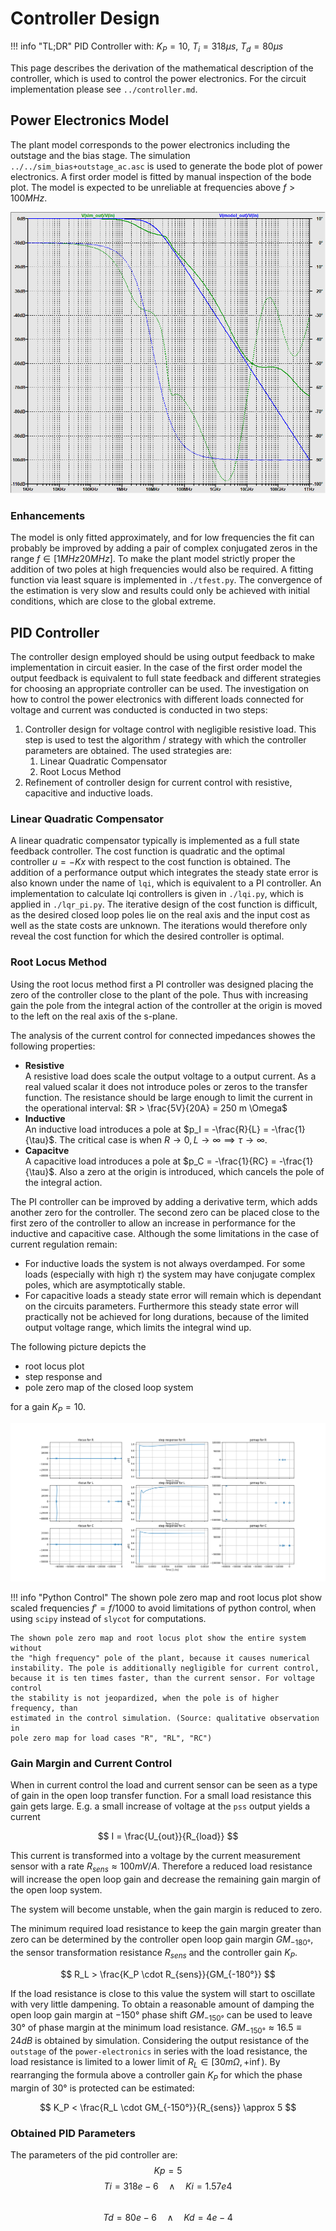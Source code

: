 # Controller Design

!!! info "TL;DR"
    PID Controller with: $K_P = 10$, $T_i = 318 \mu s$, $T_d = 80 \mu s$

This page describes the derivation of the mathematical description of the
controller, which is used to control the power electronics. For the
circuit implementation please see `../controller.md`.

## Power Electronics Model

The plant model corresponds to the power electronics including the outstage and
the bias stage. The simulation `../../sim_bias+outstage_ac.asc` is used to
generate the bode plot of power electronics. A first order model is fitted by
manual inspection of the bode plot. The model is expected to be unreliable at
frequencies above $f > 100MHz$.

![Controller Design Plant Model](./sim_bias+outstage_ac.png)

### Enhancements

The model is only fitted approximately, and for low frequencies the fit can
probably be improved by adding a pair of complex conjugated zeros in the range
$f \in [1 MHz 20 MHz]$. To make the plant model strictly proper the addition of
two poles at high frequencies would also be required. A fitting function via
least square is implemented in `./tfest.py`. The convergence of the estimation
is very slow and results could only be achieved with initial conditions, which
are close to the global extreme.

## PID Controller

The controller design employed should be using output feedback to make
implementation in circuit easier. In the case of the first order model the
output feedback is equivalent to full state feedback and different strategies
for choosing an appropriate controller can be used.
The investigation on how to control the power electronics with different loads
connected for voltage and current was conducted is conducted in two steps:

1. Controller design for voltage control with negligible resistive load. This
   step is used to test the algorithm / strategy with which the controller
   parameters are obtained. The used strategies are:
    1. Linear Quadratic Compensator
    2. Root Locus Method
2. Refinement of controller design for current control with resistive,
   capacitive and inductive loads.

### Linear Quadratic Compensator

A linear quadratic compensator typically is implemented as a full state feedback controller.
The cost function is quadratic and the optimal controller $u = -Kx$ with
respect to the cost function is obtained.
The addition of a performance output which integrates the steady state error is
also known under the name of `lqi`, which is equivalent to a PI controller. An
implementation to calculate lqi controllers is given in `./lqi.py`, which is
applied in `./lqr_pi.py`. The iterative design of the cost function is
difficult, as the desired closed loop poles lie on the real axis and the input
cost as well as the state costs are unknown. The iterations would therefore
only reveal the cost function for which the desired controller is optimal.

### Root Locus Method

Using the root locus method first a PI controller was designed placing the zero
of the controller close to the plant of the pole. Thus with increasing gain the
pole from the integral action of the controller at the origin is moved to the
left on the real axis of the s-plane.

The analysis of the current control for connected impedances showes the
following properties:

- **Resistive**  
  A resistive load does scale the output voltage to a output current. As a real
  valued scalar it does not introduce poles or zeros to the transfer function.
  The resistance should be large enough to limit the current in the operational
  interval: $R > \frac{5V}{20A} = 250 m \Omega$
- **Inductive**  
  An inductive load introduces a pole at $p_I = -\frac{R}{L} = -\frac{1}{\tau}$.
  The critical case is when $R \rightarrow 0, L \rightarrow \infty \implies \tau
  \rightarrow \infty$.
- **Capacitve**  
  A capacitive load introduces a pole at $p_C = -\frac{1}{RC} =
  -\frac{1}{\tau}$. Also a zero at the origin is introduced, which cancels the
  pole of the integral action.

The PI controller can be improved by adding a derivative term, which adds
another zero for the controller. The second zero can be placed close to the
first zero of the controller to allow an increase in performance for the
inductive and capacitive case. Although the some limitations in the case of
current regulation remain:

- For inductive loads the system is not always overdamped. For some loads
  (especially with high $\tau$) the system may have conjugate complex poles,
  which are asymptotically stable.
- For capacitive loads a steady state error will remain which is dependant on
  the circuits parameters. Furthermore this steady state error will practically
  not be achieved for long durations, because of the limited output voltage
  range, which limits the integral wind up.

The following picture depicts the

- root locus plot
- step response and
- pole zero map of the closed loop system

for a gain $K_P = 10$.

![Current Control Root Locus](./pid_current_control.png)

!!! info "Python Control"
    The shown pole zero map and root locus plot show scaled frequencies
    $f' = f / 1000$ to avoid limitations of python control, when using `scipy`
    instead of `slycot` for computations.

    The shown pole zero map and root locus plot show the entire system without
    the "high frequency" pole of the plant, because it causes numerical
    instability. The pole is additionally negligible for current control,
    because it is ten times faster, than the current sensor. For voltage control
    the stability is not jeopardized, when the pole is of higher frequency, than
    estimated in the control simulation. (Source: qualitative observation in
    pole zero map for load cases "R", "RL", "RC")

### Gain Margin and Current Control

When in current control the load and current sensor can be seen as a type of
gain in the open loop transfer function. For a small load resistance this gain
gets large. E.g. a small increase of voltage at the `pss` output yields a
current

$$ I = \frac{U_{out}}{R_{load}} $$

This current is transformed into a voltage by the current measurement sensor
with a rate $R_{sens} \approx 100 mV / A$. Therefore a reduced load resistance
will increase the open loop gain and decrease the remaining gain margin of the
open loop system.

The system will become unstable, when the gain margin is reduced to zero.

The minimum required load resistance to keep the gain margin greater than zero
can be determined by the controller open loop gain margin $GM_{-180°}$, the
sensor transformation resistance $R_{sens}$ and the controller gain $K_P$.

$$ R_L > \frac{K_P \cdot R_{sens}}{GM_{-180°}} $$

If the load resistance is close to this value the system will start to
oscillate with very little dampening. To obtain a reasonable amount of damping
the open loop gain margin at $-150°$ phase shift $GM_{-150°}$ can be used to
leave $30°$ of phase margin at the minimum load resistance. $GM_{-150°} \approx
16.5 \equiv 24 dB$ is obtained by simulation. Considering the output
resistance of the `outstage` of the `power-electronics` in series with the load
resistance, the load resistance is limited to a lower limit of $R_L \in
[30m\Omega, +\inf)$. By rearranging the formula above a controller gain $K_P$
for which the phase margin of $30°$ is protected can be estimated:

$$ K_P < \frac{R_L \cdot GM_{-150°}}{R_{sens}} \approx 5 $$

### Obtained PID Parameters

The parameters of the pid controller are:
$$ Kp = 5 $$
$$ Ti = 318e-6 \quad \wedge \quad Ki = 1.57e4 $$  
$$ Td = 80e-6 \quad \wedge \quad Kd = 4e-4 $$
